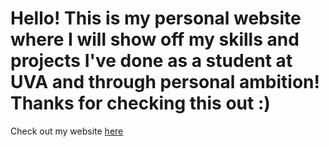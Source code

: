 # Hello! This is my personal website where I will show off my skills and projects I've done as a student at UVA and through personal ambition! Thanks for checking this out :)

Check out my website [here](https://jooshd.github.io)
